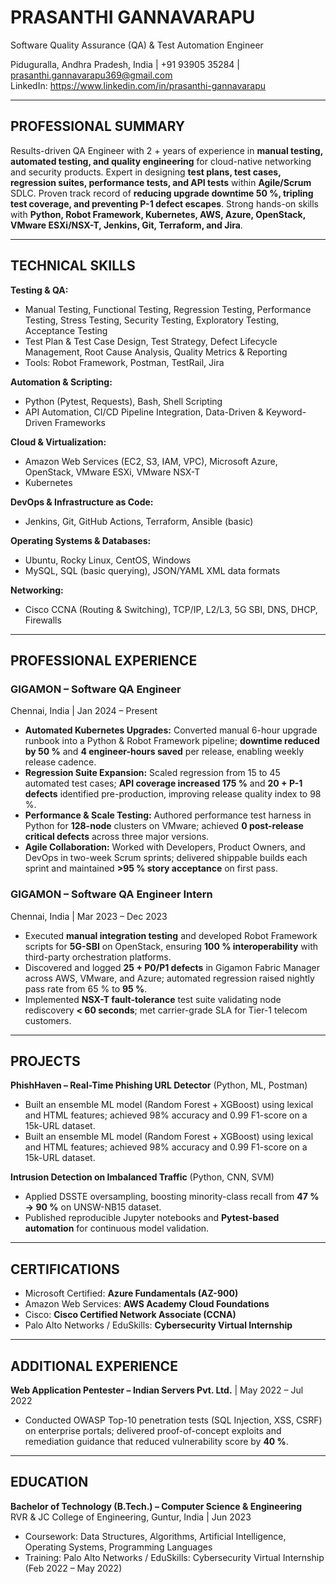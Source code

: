 # PRASANTHI GANNAVARAPU  
Software Quality Assurance (QA) & Test Automation Engineer  

Piduguralla, Andhra Pradesh, India | +91 93905 35284 | prasanthi.gannavarapu369@gmail.com  
LinkedIn: https://www.linkedin.com/in/prasanthi-gannavarapu  

---

## PROFESSIONAL SUMMARY  
Results-driven QA Engineer with 2 + years of experience in **manual testing, automated testing, and quality engineering** for cloud-native networking and security products. Expert in designing **test plans, test cases, regression suites, performance tests, and API tests** within **Agile/Scrum** SDLC. Proven track record of **reducing upgrade downtime 50 %, tripling test coverage, and preventing P-1 defect escapes**. Strong hands-on skills with **Python, Robot Framework, Kubernetes, AWS, Azure, OpenStack, VMware ESXi/NSX-T, Jenkins, Git, Terraform, and Jira**.

---

## TECHNICAL SKILLS  

**Testing & QA:**  
- Manual Testing, Functional Testing, Regression Testing, Performance Testing, Stress Testing, Security Testing, Exploratory Testing, Acceptance Testing  
- Test Plan & Test Case Design, Test Strategy, Defect Lifecycle Management, Root Cause Analysis, Quality Metrics & Reporting  
- Tools: Robot Framework, Postman, TestRail, Jira  

**Automation & Scripting:**  
- Python (Pytest, Requests), Bash, Shell Scripting  
- API Automation, CI/CD Pipeline Integration, Data-Driven & Keyword-Driven Frameworks  

**Cloud & Virtualization:**  
- Amazon Web Services (EC2, S3, IAM, VPC), Microsoft Azure, OpenStack, VMware ESXi, VMware NSX-T  
- Kubernetes 

**DevOps & Infrastructure as Code:**  
- Jenkins, Git, GitHub Actions, Terraform, Ansible (basic)  

**Operating Systems & Databases:**  
- Ubuntu, Rocky Linux, CentOS, Windows  
- MySQL, SQL (basic querying), JSON/YAML XML data formats  

**Networking:**  
- Cisco CCNA (Routing & Switching), TCP/IP, L2/L3, 5G SBI, DNS, DHCP, Firewalls

---

## PROFESSIONAL EXPERIENCE  

### GIGAMON – Software QA Engineer  
Chennai, India | Jan 2024 – Present  

- **Automated Kubernetes Upgrades:** Converted manual 6-hour upgrade runbook into a Python & Robot Framework pipeline; **downtime reduced by 50 %** and **4 engineer-hours saved** per release, enabling weekly release cadence.  
- **Regression Suite Expansion:** Scaled regression from 15 to 45 automated test cases; **API coverage increased 175 %** and **20 + P-1 defects** identified pre-production, improving release quality index to 98 %.  
- **Performance & Scale Testing:** Authored performance test harness in Python for **128-node** clusters on VMware; achieved **0 post-release critical defects** across three major versions.  
- **Agile Collaboration:** Worked with Developers, Product Owners, and DevOps in two-week Scrum sprints; delivered shippable builds each sprint and maintained **>95 % story acceptance** on first pass.  

### GIGAMON – Software QA Engineer Intern  
Chennai, India | Mar 2023 – Dec 2023  

- Executed **manual integration testing** and developed Robot Framework scripts for **5G-SBI** on OpenStack, ensuring **100 % interoperability** with third-party orchestration platforms.  
- Discovered and logged **25 + P0/P1 defects** in Gigamon Fabric Manager across AWS, VMware, and Azure; automated regression raised nightly pass rate from 65 % to **95 %**.  
- Implemented **NSX-T fault-tolerance** test suite validating node rediscovery **< 60 seconds**; met carrier-grade SLA for Tier-1 telecom customers.  

---

## PROJECTS  

**PhishHaven – Real-Time Phishing URL Detector** (Python, ML, Postman)  
- Built an ensemble ML model (Random Forest + XGBoost) using lexical and HTML features; achieved 98% accuracy and 0.99 F1-score on a 15k-URL dataset.  
- Built an ensemble ML model (Random Forest + XGBoost) using lexical and HTML features; achieved 98% accuracy and 0.99 F1-score on a 15k-URL dataset.
  
**Intrusion Detection on Imbalanced Traffic** (Python, CNN, SVM)  
- Applied DSSTE oversampling, boosting minority-class recall from **47 % → 90 %** on UNSW-NB15 dataset.  
- Published reproducible Jupyter notebooks and **Pytest-based automation** for continuous model validation.  

---

## CERTIFICATIONS  

- Microsoft Certified: **Azure Fundamentals (AZ-900)**  
- Amazon Web Services: **AWS Academy Cloud Foundations**  
- Cisco: **Cisco Certified Network Associate (CCNA)** 
- Palo Alto Networks / EduSkills: **Cybersecurity Virtual Internship**  

---

## ADDITIONAL EXPERIENCE  

**Web Application Pentester – Indian Servers Pvt. Ltd.** | May 2022 – Jul 2022  
- Conducted OWASP Top-10 penetration tests (SQL Injection, XSS, CSRF) on enterprise portals; delivered proof-of-concept exploits and remediation guidance that reduced vulnerability score by **40 %**.  

---

## EDUCATION  

**Bachelor of Technology (B.Tech.) – Computer Science & Engineering**  
RVR & JC College of Engineering, Guntur, India | Jun 2023  
- Coursework: Data Structures, Algorithms, Artificial Intelligence, Operating Systems, Programming Languages
- Training: Palo Alto Networks / EduSkills: Cybersecurity Virtual Internship (Feb 2022 – May 2022)  
